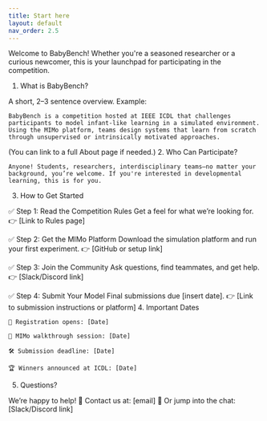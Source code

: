 ```yaml
---
title: Start here
layout: default
nav_order: 2.5
---
```


Welcome to BabyBench! Whether you're a seasoned researcher or a curious newcomer, this is your launchpad for participating in the competition.
1. What is BabyBench?

A short, 2–3 sentence overview. Example:

    BabyBench is a competition hosted at IEEE ICDL that challenges participants to model infant-like learning in a simulated environment. Using the MIMo platform, teams design systems that learn from scratch through unsupervised or intrinsically motivated approaches.

(You can link to a full About page if needed.)
2. Who Can Participate?

    Anyone! Students, researchers, interdisciplinary teams—no matter your background, you’re welcome. If you're interested in developmental learning, this is for you.

3. How to Get Started

✅ Step 1: Read the Competition Rules
Get a feel for what we’re looking for.
👉 [Link to Rules page]

✅ Step 2: Get the MIMo Platform
Download the simulation platform and run your first experiment.
👉 [GitHub or setup link]

✅ Step 3: Join the Community
Ask questions, find teammates, and get help.
👉 [Slack/Discord link]

✅ Step 4: Submit Your Model
Final submissions due [insert date].
👉 [Link to submission instructions or platform]
4. Important Dates

    📅 Registration opens: [Date]

    🧪 MIMo walkthrough session: [Date]

    🛠 Submission deadline: [Date]

    🏆 Winners announced at ICDL: [Date]

5. Questions?

We’re happy to help!
📧 Contact us at: [email]
💬 Or jump into the chat: [Slack/Discord link]